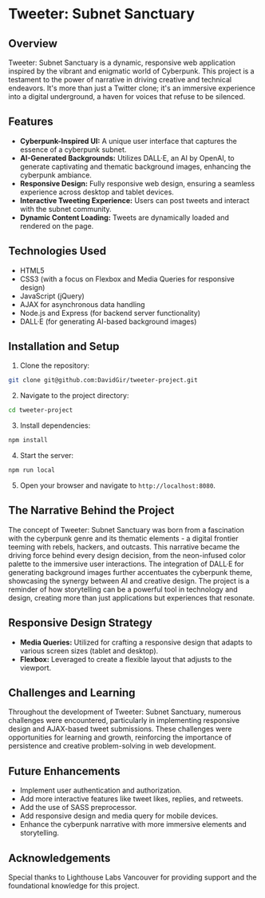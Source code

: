 # Tweeter: Subnet Sanctuary

## Overview
Tweeter: Subnet Sanctuary is a dynamic, responsive web application inspired by the vibrant and enigmatic world of Cyberpunk. This project is a testament to the power of narrative in driving creative and technical endeavors. It's more than just a Twitter clone; it's an immersive experience into a digital underground, a haven for voices that refuse to be silenced.

## Features
- **Cyberpunk-Inspired UI:** A unique user interface that captures the essence of a cyberpunk subnet.
- **AI-Generated Backgrounds:** Utilizes DALL·E, an AI by OpenAI, to generate captivating and thematic background images, enhancing the cyberpunk ambiance.
- **Responsive Design:** Fully responsive web design, ensuring a seamless experience across desktop and tablet devices.
- **Interactive Tweeting Experience:** Users can post tweets and interact with the subnet community.
- **Dynamic Content Loading:** Tweets are dynamically loaded and rendered on the page.

## Technologies Used
- HTML5
- CSS3 (with a focus on Flexbox and Media Queries for responsive design)
- JavaScript (jQuery)
- AJAX for asynchronous data handling
- Node.js and Express (for backend server functionality)
- DALL·E (for generating AI-based background images)

## Installation and Setup
1. Clone the repository:
```bash
git clone git@github.com:DavidGir/tweeter-project.git
```
2. Navigate to the project directory: 
```bash
cd tweeter-project
```
3. Install dependencies:
```bash
npm install
```
4. Start the server:
```bash
npm run local
```
5. Open your browser and navigate to `http://localhost:8080`.

## The Narrative Behind the Project
The concept of Tweeter: Subnet Sanctuary was born from a fascination with the cyberpunk genre and its thematic elements - a digital frontier teeming with rebels, hackers, and outcasts. This narrative became the driving force behind every design decision, from the neon-infused color palette to the immersive user interactions. The integration of DALL·E for generating background images further accentuates the cyberpunk theme, showcasing the synergy between AI and creative design. The project is a reminder of how storytelling can be a powerful tool in technology and design, creating more than just applications but experiences that resonate.

## Responsive Design Strategy
- **Media Queries:** Utilized for crafting a responsive design that adapts to various screen sizes (tablet and desktop).
- **Flexbox:** Leveraged to create a flexible layout that adjusts to the viewport.

## Challenges and Learning
Throughout the development of Tweeter: Subnet Sanctuary, numerous challenges were encountered, particularly in implementing responsive design and AJAX-based tweet submissions. These challenges were opportunities for learning and growth, reinforcing the importance of persistence and creative problem-solving in web development.

## Future Enhancements
- Implement user authentication and authorization.
- Add more interactive features like tweet likes, replies, and retweets.
- Add the use of SASS preprocessor.
- Add responsive design and media query for mobile devices.
- Enhance the cyberpunk narrative with more immersive elements and storytelling.

## Acknowledgements
Special thanks to Lighthouse Labs Vancouver for providing support and the foundational knowledge for this project.
